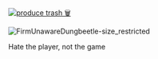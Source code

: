 [![produce trash 🗑️](https://github.com/AlephNotation/dummy-fork/actions/workflows/trash.yml/badge.svg)](https://github.com/AlephNotation/dummy-fork/actions/workflows/trash.yml)

![FirmUnawareDungbeetle-size_restricted](https://user-images.githubusercontent.com/33750/84051448-2ed5ef80-a97d-11ea-9ad7-dd5366cf2ca9.gif)

Hate the player, not the game
